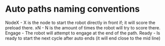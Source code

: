 # Auto paths naming conventions

NodeX - X is the node to start the robot directly in front if; it will score the preload there.
xN - N is the amount of times the robot will try to score there.
Engage - The robot will attempt to engage at the end of the path.
Ready - Is ready to start the next cycle after auto ends (it will end close to the mid line)
